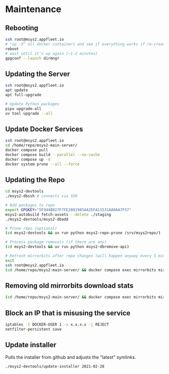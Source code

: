 # Maintenance

## Rebooting

```bash
ssh root@msys2.appfleet.io
# "up -d" all docker containers and see if everything works if re-created, to avoid changes there
reboot
# wait until it's up again (~1-2 minutes)
gpgconf --launch dirmngr
```

## Updating the Server

```bash
ssh root@msys2.appfleet.io
apt update
apt full-upgrade
```

```bash
# Update Python packages
pipx upgrade-all
uv tool upgrade --all
```

## Update Docker Services

```bash
ssh root@msys2.appfleet.io
cd /home/repo/msys2-main-server/
docker compose pull
docker compose build --parallel --no-cache
docker compose up -d
docker system prune --all --force
```

## Updating the Repo

```bash
cd msys2-devtools
./msys2-dbssh # connects via SSH

# Add packages to repo
export GPGKEY="5F944B027F7FE2091985AA2EFA11531AA0AA7F57"
msys2-autobuild fetch-assets --delete ./staging
./msys2-devtools/msys2-dbadd

# Prune repo (optional)
(cd msys2-devtools && uv run python msys2-repo-prune /srv/msys2repo/)

# Process package removals (if there are any)
(cd msys2-devtools && uv run python msys2-dbremove-api)

# Refresh mirrorbits after repo changes (will happen anyway every 5 minutes otherwise)
exit
ssh root@msys2.appfleet.io
(cd /home/repo/msys2-main-server/ && docker compose exec mirrorbits mirrorbits refresh)
```

## Removing old mirrorbits download stats

```bash
(cd /home/repo/msys2-main-server/ && docker compose exec mirrorbits mirrorbits-del-stats -f daily:1 monthly:1 yearly:1)
```

## Block an IP that is misusing the service

```bash
iptables -I DOCKER-USER 1 -s x.x.x.x -j REJECT
netfilter-persistent save
```

## Update installer

Pulls the installer from github and adjusts the "latest" symlinks.

```bash
./msys2-devtools/update-installer 2021-02-28
```
